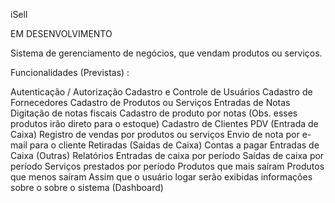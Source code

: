 iSell

EM DESENVOLVIMENTO 

Sistema de gerenciamento de negócios, que vendam produtos ou serviços.

Funcionalidades (Previstas) :

Autenticação / Autorização
Cadastro e Controle de Usuários
Cadastro de Fornecedores
Cadastro de Produtos ou Serviços
Entradas de Notas
Digitação de notas fiscais
Cadastro de produto por notas (Obs. esses produtos irão direto para o estoque)
Cadastro de Clientes
PDV (Entrada de Caixa)
Registro de vendas por produtos ou serviços
Envio de nota por e-mail para o cliente
Retiradas (Saídas de Caixa)
Contas a pagar
Entradas de Caixa (Outras) 
Relatórios
Entradas de caixa por período
Saídas de caixa por período
Serviços prestados por período
Produtos  que mais saíram
Produtos que menos saíram
Assim que o usuário logar serão exibidas informações sobre o sobre o sistema (Dashboard)
